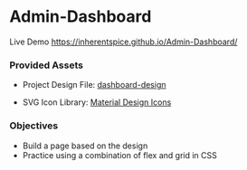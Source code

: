 # Admin-Dashboard
Live Demo
https://inherentspice.github.io/Admin-Dashboard/

### Provided Assets
- Project Design File: [dashboard-design](https://cdn.statically.io/gh/TheOdinProject/curriculum/43cc6ab69fdfbef40d431a65677d2144668930ac/intermediate_html_css/grid/project_admin_dashboard/imgs/dashboard-project.png)

- SVG Icon Library: [Material Design Icons](https://materialdesignicons.com/)

### Objectives
- Build a page based on the design
- Practice using a combination of flex and grid in CSS
